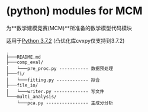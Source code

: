 # (python) modules for MCM

为**数学建模竞赛(MCM)**所准备的数学模型代码模块

适用于[<u>Python 3.7.2</u>](https://www.python.org/downloads/release/python-372/)
(凸优化库cvxpy仅支持到3.7.2)

```
.
├───README.md
├───comp_eval/
│   └───pre_proc.py ----------- 数据预处理
├───fi/
│   └───fitting.py ------------ 拟合
├───file_io/
│   └───writer.py ------------- 写文件
└───multi_analysis/
    └───pca.py ---------------- 主成分分析
```
